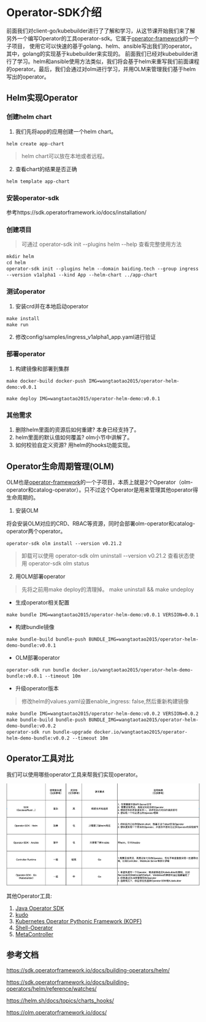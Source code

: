 # Operator-SDK介绍

前面我们对client-go/kubebuilder进行了了解和学习，从这节课开始我们来了解另外一个编写Operator的工具operator-sdk。它属于[operator-framework](https://github.com/operator-framework)的一个子项目，
使用它可以快速的基于golang、helm、ansible写出我们的operator。其中，golang的实现基于kubebuilder来实现的。
前面我们已经对kubebuilder进行了学习。helm和ansible使用方法类似，我们将会基于helm来重写我们前面课程的operator。最后，我们会通过对olm进行学习，并用OLM来管理我们基于helm写出的operator。

## Helm实现Operator

### 创建helm chart

1. 我们先将app的应用创建一个helm chart。

```shell
helm create app-chart
```
> helm chart可以放在本地或者远程。

2. 查看chart的结果是否正确

```shell
helm template app-chart
```


### 安装operator-sdk

参考https://sdk.operatorframework.io/docs/installation/

### 创建项目

> 可通过 operator-sdk init --plugins helm --help 查看完整使用方法

```shell
mkdir helm
cd helm
operator-sdk init --plugins helm --domain baiding.tech --group ingress --version v1alpha1 --kind App --helm-chart ../app-chart
```

### 测试operator

1. 安装crd并在本地启动operator

```shell
make install
make run
```
2. 修改config/samples/ingress_v1alpha1_app.yaml进行验证

### 部署operator

1. 构建镜像和部署到集群

```shell
make docker-build docker-push IMG=wangtaotao2015/operator-helm-demo:v0.0.1
```

```shell
make deploy IMG=wangtaotao2015/operator-helm-demo:v0.0.1
```

### 其他需求
1. 删除helm里面的资源后如何重建?
  本身已经支持了。
3. helm里面的默认值如何覆盖?
  olm小节中讲解了。
5. 如何校验自定义资源?
  用helm的hooks功能实现。

## Operator生命周期管理(OLM)
OLM也是[operator-framework](https://github.com/operator-framework)的一个子项目，本质上就是2个Operator（olm-operator和catalog-operator）。只不过这个Operator是用来管理其他operator得生命周期的。

1. 安装OLM

将会安装OLM对应的CRD、RBAC等资源，同时会部署olm-operator和catalog-operator两个operator。
```shell
operator-sdk olm install --version v0.21.2
```
> 卸载可以使用 operator-sdk olm uninstall --version v0.21.2
> 查看状态使用 operator-sdk olm status

2. 用OLM部署operator
> 先将之前用make deploy的清理掉。
> make uninstall && make undeploy

- 生成operator相关配置
```shell
make bundle IMG=wangtaotao2015/operator-helm-demo:v0.0.1 VERSION=0.0.1
```
- 构建bundle镜像
```shell
make bundle-build bundle-push BUNDLE_IMG=wangtaotao2015/operator-helm-demo-bundle:v0.0.1
```

- OLM部署operator
```shell
operator-sdk run bundle docker.io/wangtaotao2015/operator-helm-demo-bundle:v0.0.1 --timeout 10m
```

- 升级operator版本
> 修改helm的values.yaml设置enable_ingress: false,然后重新构建镜像
```shell
make bundle IMG=wangtaotao2015/operator-helm-demo:v0.0.2 VERSION=0.0.2
make bundle-build bundle-push BUNDLE_IMG=wangtaotao2015/operator-helm-demo-bundle:v0.0.2
operator-sdk run bundle-upgrade docker.io/wangtaotao2015/operator-helm-demo-bundle:v0.0.2 --timeout 10m
```



## Operator工具对比

我们可以使用哪些operator工具来帮我们实现operator。

![img.png](img.png)

其他Operator工具:
1. [Java Operator SDK](https://github.com/java-operator-sdk/java-operator-sdk)
2. [kudo](https://kudo.dev/)
3. [Kubernetes Operator Pythonic Framework (KOPF)](https://kopf.readthedocs.io/)
4. [Shell-Operator](https://github.com/flant/shell-operator)
5. [MetaController](https://github.com/metacontroller/metacontroller)

## 参考文档

https://sdk.operatorframework.io/docs/building-operators/helm/

https://sdk.operatorframework.io/docs/building-operators/helm/reference/watches/

https://helm.sh/docs/topics/charts_hooks/

https://olm.operatorframework.io/docs/
